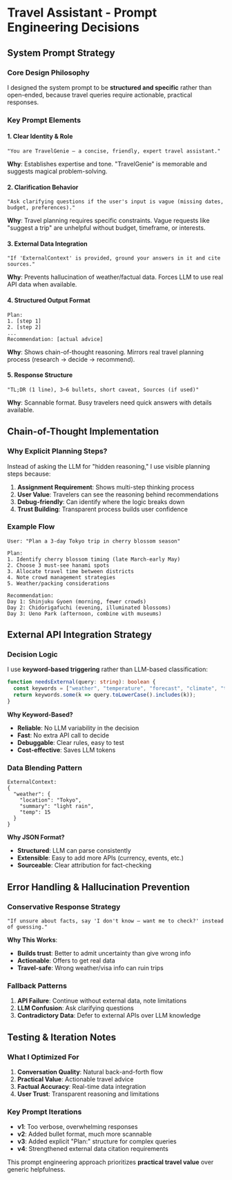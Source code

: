 # Travel Assistant - Prompt Engineering Decisions

## System Prompt Strategy

### Core Design Philosophy
I designed the system prompt to be **structured and specific** rather than open-ended, because travel queries require actionable, practical responses.

### Key Prompt Elements

#### 1. Clear Identity & Role
```
"You are TravelGenie — a concise, friendly, expert travel assistant."
```
**Why**: Establishes expertise and tone. "TravelGenie" is memorable and suggests magical problem-solving.

#### 2. Clarification Behavior
```
"Ask clarifying questions if the user's input is vague (missing dates, budget, preferences)."
```
**Why**: Travel planning requires specific constraints. Vague requests like "suggest a trip" are unhelpful without budget, timeframe, or interests.

#### 3. External Data Integration
```
"If 'ExternalContext' is provided, ground your answers in it and cite sources."
```
**Why**: Prevents hallucination of weather/factual data. Forces LLM to use real API data when available.

#### 4. Structured Output Format
```
Plan:
1. [step 1]
2. [step 2]
...
Recommendation: [actual advice]
```
**Why**: Shows chain-of-thought reasoning. Mirrors real travel planning process (research → decide → recommend).

#### 5. Response Structure
```
"TL;DR (1 line), 3–6 bullets, short caveat, Sources (if used)"
```
**Why**: Scannable format. Busy travelers need quick answers with details available.

## Chain-of-Thought Implementation

### Why Explicit Planning Steps?
Instead of asking the LLM for "hidden reasoning," I use visible planning steps because:

1. **Assignment Requirement**: Shows multi-step thinking process
2. **User Value**: Travelers can see the reasoning behind recommendations
3. **Debug-friendly**: Can identify where the logic breaks down
4. **Trust Building**: Transparent process builds user confidence

### Example Flow
```
User: "Plan a 3-day Tokyo trip in cherry blossom season"

Plan:
1. Identify cherry blossom timing (late March-early May)
2. Choose 3 must-see hanami spots
3. Allocate travel time between districts
4. Note crowd management strategies
5. Weather/packing considerations

Recommendation:
Day 1: Shinjuku Gyoen (morning, fewer crowds)
Day 2: Chidorigafuchi (evening, illuminated blossoms)
Day 3: Ueno Park (afternoon, combine with museums)
```

## External API Integration Strategy

### Decision Logic
I use **keyword-based triggering** rather than LLM-based classification:

```typescript
function needsExternal(query: string): boolean {
  const keywords = ["weather", "temperature", "forecast", "climate", "today", "now"];
  return keywords.some(k => query.toLowerCase().includes(k));
}
```

**Why Keyword-Based?**
- **Reliable**: No LLM variability in the decision
- **Fast**: No extra API call to decide
- **Debuggable**: Clear rules, easy to test
- **Cost-effective**: Saves LLM tokens

### Data Blending Pattern
```
ExternalContext:
{
  "weather": {
    "location": "Tokyo",
    "summary": "light rain",
    "temp": 15
  }
}
```

**Why JSON Format?**
- **Structured**: LLM can parse consistently  
- **Extensible**: Easy to add more APIs (currency, events, etc.)
- **Sourceable**: Clear attribution for fact-checking

## Error Handling & Hallucination Prevention

### Conservative Response Strategy
```
"If unsure about facts, say 'I don't know — want me to check?' instead of guessing."
```

**Why This Works**:
- **Builds trust**: Better to admit uncertainty than give wrong info
- **Actionable**: Offers to get real data
- **Travel-safe**: Wrong weather/visa info can ruin trips

### Fallback Patterns
1. **API Failure**: Continue without external data, note limitations
2. **LLM Confusion**: Ask clarifying questions
3. **Contradictory Data**: Defer to external APIs over LLM knowledge

## Testing & Iteration Notes

### What I Optimized For
1. **Conversation Quality**: Natural back-and-forth flow
2. **Practical Value**: Actionable travel advice
3. **Factual Accuracy**: Real-time data integration
4. **User Trust**: Transparent reasoning and limitations

### Key Prompt Iterations
- **v1**: Too verbose, overwhelming responses
- **v2**: Added bullet format, much more scannable
- **v3**: Added explicit "Plan:" structure for complex queries
- **v4**: Strengthened external data citation requirements

This prompt engineering approach prioritizes **practical travel value** over generic helpfulness.